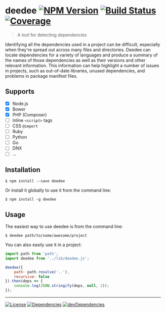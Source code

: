 # deedee [![NPM Version][npm-image]][npm-url] [![Build Status][travis-image]][travis-url] [![Coverage][coveralls-image]][coveralls-url]

> A tool for detecting dependencies



Identifying all the dependencies used in a project can be difficult, especially
when they're spread out across many files and directories. Deedee can locate
dependencies for a variety of languages and produce a summary of the names of
those dependencies as well as their versions and other relevant information. This
information can help highlight a number of issues in projects, such as out-of-date
libraries, unused dependencies, and problems in package manifest files.

## Supports

- [x] Node.js
- [x] Bower
- [x] PHP (Composer)
- [ ] Inline `<script>` tags
- [ ] CSS `@import`
- [ ] Ruby
- [ ] Python
- [ ] Go
- [ ] DNX
- [ ] ...

## Installation

```
$ npm install --save deedee
```

Or install it globally to use it from the command line:

```
$ npm install -g deedee
```

## Usage

The easiest way to use deedee is from the command line:

```
$ deedee path/to/some/awesome/project
```

You can also easily use it in a project:

```js
import path from 'path';
import deedee from '../lib/deedee.js';

deedee({
	path: path.resolve('..'),
	recursive: false
}).then(deps => {
	console.log(JSON.stringify(deps, null, 2));
});
```

---

[![License][license-image]][license-url]
[![Dependencies][david-image]][david-url]
[![devDependencies][david-dev-image]][david-dev-url]

[npm-url]: https://www.npmjs.com/package/deedee
[npm-image]: https://img.shields.io/npm/v/deedee.svg?style=flat-square
[license-url]: https://github.com/fdesjardins/deedee/blob/master/license
[license-image]: https://img.shields.io/badge/license-MIT-blue.svg?style=flat-square
[travis-url]: https://travis-ci.org/fdesjasrdins/deedee
[travis-image]: https://img.shields.io/travis/fdesjardins/deedee.svg?style=flat-square
[coveralls-url]: https://coveralls.io/r/fdesjardins/deedee
[coveralls-image]: https://img.shields.io/coveralls/fdesjardins/deedee.svg?style=flat-square
[david-url]: https://david-dm.org/fdesjardins/deedee
[david-image]: https://img.shields.io/david/fdesjardins/deedee.svg?style=flat-square
[david-dev-url]: https://david-dm.org/fdesjardins/deedee#info=devDependencies
[david-dev-image]: https://img.shields.io/david/dev/fdesjardins/deedee.svg?style=flat-square
